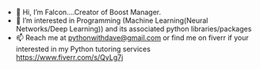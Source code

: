 - 👋 Hi, I’m Falcon....Creator of Boost Manager.
- 👀 I’m interested in Programming (Machine Learning(Neural Networks/Deep Learning)) and its associated python libraries/packages
- 📫 Reach me at pythonwithdave@gmail.com or find me on fiverr if your interested in my Python tutoring services https://www.fiverr.com/s/QyLg7j

<!---
db55falcon/db55falcon is a ✨ special ✨ repository because its `README.md` (this file) appears on your GitHub profile.
You can click the Preview link to take a look at your changes.
--->
